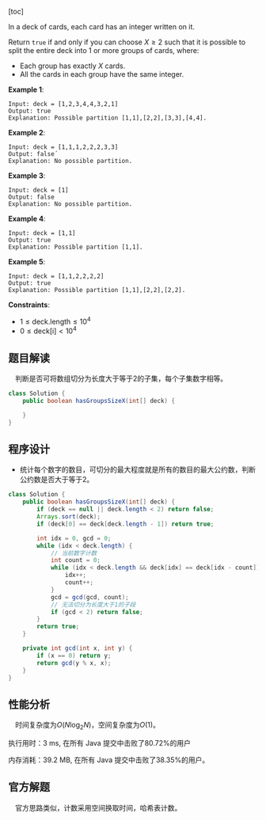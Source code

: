 [toc]

In a deck of cards, each card has an integer written on it.

Return `true` if and only if you can choose $X \ge 2$ such that it is possible to split the entire deck into 1 or more groups of cards, where:

* Each group has exactly $X$ cards.
* All the cards in each group have the same integer.



**Example 1**:

```
Input: deck = [1,2,3,4,4,3,2,1]
Output: true
Explanation: Possible partition [1,1],[2,2],[3,3],[4,4].
```

**Example 2**:

```
Input: deck = [1,1,1,2,2,2,3,3]
Output: false´
Explanation: No possible partition.
```

**Example 3**:

```
Input: deck = [1]
Output: false
Explanation: No possible partition.
```

**Example 4**:

```
Input: deck = [1,1]
Output: true
Explanation: Possible partition [1,1].
```

**Example 5**:

```
Input: deck = [1,1,2,2,2,2]
Output: true
Explanation: Possible partition [1,1],[2,2],[2,2].
```



**Constraints**:

* $1 \le \text{deck.length} \le 10^4$
* $0 \le \text{deck[i]} < 10^4$



## 题目解读

&emsp;判断是否可将数组切分为长度大于等于$2$的子集，每个子集数字相等。

```java
class Solution {
    public boolean hasGroupsSizeX(int[] deck) {

    }
}
```

## 程序设计

* 统计每个数字的数目，可切分的最大程度就是所有的数目的最大公约数，判断公约数是否大于等于$2$。

```java
class Solution {
    public boolean hasGroupsSizeX(int[] deck) {
        if (deck == null || deck.length < 2) return false;
        Arrays.sort(deck);
        if (deck[0] == deck[deck.length - 1]) return true;

        int idx = 0, gcd = 0;
        while (idx < deck.length) {
            // 当前数字计数
            int count = 0;
            while (idx < deck.length && deck[idx] == deck[idx - count]) {
                idx++;
                count++;
            }
            gcd = gcd(gcd, count);
            // 无法切分为长度大于1的子段
            if (gcd < 2) return false;
        }
        return true;
    }

    private int gcd(int x, int y) {
        if (x == 0) return y;
        return gcd(y % x, x);
    }
}
```

## 性能分析

&emsp;时间复杂度为$O(N\log_2N)$，空间复杂度为$O(1)$。

执行用时：3 ms, 在所有 Java 提交中击败了80.72%的用户

内存消耗：39.2 MB, 在所有 Java 提交中击败了38.35%的用户。

## 官方解题

&emsp;官方思路类似，计数采用空间换取时间，哈希表计数。
